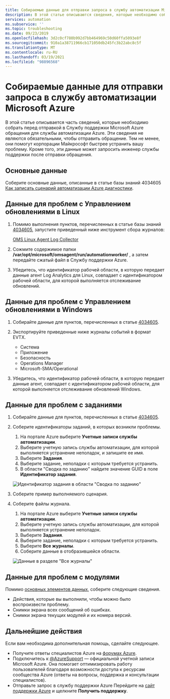 ```yaml
---
title: Собираемые данные для отправки запроса в службу автоматизации Microsoft Azure | Документация Майкрософт
description: В этой статье описываются сведения, которые необходимо собрать перед отправкой в Службу поддержки Microsoft Azure обращения для службы автоматизации Azure.
services: automation
ms.subservice: ''
ms.topic: troubleshooting
ms.date: 09/23/2019
ms.openlocfilehash: 3d2c0cf780b992d7bb464969c50d60ffa5093e8f
ms.sourcegitcommit: 910a1a38711966cb171050db245fc3b22abc8c5f
ms.translationtype: MT
ms.contentlocale: ru-RU
ms.lasthandoff: 03/19/2021
ms.locfileid: "98896568"
---
```

# <a name="data-to-collect-when-opening-a-case-for-microsoft-azure-automation"></a>Собираемые данные для отправки запроса в службу автоматизации Microsoft Azure

В этой статье описывается часть сведений, которые необходимо собрать перед отправкой в Службу поддержки Microsoft Azure обращения для службы автоматизации Azure. Эти сведения не являются обязательными, чтобы отправить обращение. Тем не менее, они помогут корпорации Майкрософт быстрее устранить вашу проблему. Кроме того, эти данные может запросить инженер службы поддержки после отправки обращения.

## <a name="basic-data"></a>Основные данные

Соберите основные данные, описанные в статье базы знаний 4034605 [Как записать сценарий автоматизации Azure диагностики](https://support.microsoft.com/help/4034605/how-to-capture-azure-automation-scripted-diagnostics).

## <a name="data-for-update-management-issues-on-linux"></a>Данные для проблем с Управлением обновлениями в Linux

1. Помимо выполнения пунктов, перечисленных в статье базы знаний [4034605](https://support.microsoft.com/help/4034605/how-to-capture-azure-automation-scripted-diagnostics), запустите приведенный ниже инструмент сбора журналов:

   [OMS Linux Agent Log Collector](https://github.com/Microsoft/OMS-Agent-for-Linux/blob/master/tools/LogCollector/OMS_Linux_Agent_Log_Collector.md)
 
2. Сожмите содержимое папки **/var/opt/microsoft/omsagent/run/automationworker/** , а затем передайте сжатый файл в Службу поддержки Azure.
 
3. Убедитесь, что идентификатор рабочей области, в которую передает данные агент Log Analytics для Linux, совпадает с идентификатором рабочей области, для которой выполняется отслеживание обновлений.

## <a name="data-for-update-management-issues-on-windows"></a>Данные для проблем с Управлением обновлениями в Windows

1. Собирайте данные для пунктов, перечисленных в статье [4034605](https://support.microsoft.com/help/4034605/how-to-capture-azure-automation-scripted-diagnostics).

2. Экспортируйте приведенные ниже журналы событий в формат EVTX.

   * Система
   * Приложение
   * Безопасность
   * Operations Manager
   * Microsoft-SMA/Operational

3. Убедитесь, что идентификатор рабочей области, в которую передает данные агент, совпадает с идентификатором рабочей области, для которой выполняется отслеживание обновлений Windows.

## <a name="data-for-job-issues"></a>Данные для проблем с заданиями

1. Собирайте данные для пунктов, перечисленных в статье [4034605](https://support.microsoft.com/help/4034605/how-to-capture-azure-automation-scripted-diagnostics).

2. Соберите идентификаторы заданий, в которых возникли проблемы.

   1. На портале Azure выберите **Учетные записи службы автоматизации**.
   2. Выберите учетную запись службы автоматизации, для которой выполняется устранение неполадок, и запишите ее имя.
   3. Выберите **Задания**.
   4. Выберите задание, неполадки с которым требуется устранить.
   5. В области "Сводка по заданию" найдите значение GUID в поле **Идентификатор задания**.

   ![Идентификатор задания в области "Сводка по заданию"](media/collect-data-microsoft-azure-automation-case/job-summary-job-id.png)

3. Соберите пример выполняемого сценария.

4. Соберите файлы журнала.

   1. На портале Azure выберите **Учетные записи службы автоматизации**.
   2. Выберите учетную запись службы автоматизации, для которой выполняется устранение неполадок.
   3. Выберите **Задания**.
   4. Выберите задание, неполадки с которым требуется устранить.
   5. Выберите **Все журналы**.
   6. Соберите данные в отобразившейся области.

   ![Данные в разделе "Все журналы"](media/collect-data-microsoft-azure-automation-case/all-logs-data.png)

## <a name="data-for-module-issues"></a>Данные для проблем с модулями

Помимо [основных элементов данных](#basic-data), соберите следующие сведения.

* Действия, которые вы выполнили, чтобы можно было воспроизвести проблему.
* Снимки экрана всех сообщений об ошибках.
* Снимки экрана текущих модулей и их номера версий.

## <a name="next-steps"></a>Дальнейшие действия

Если вам необходима дополнительная помощь, сделайте следующее.

* Получите ответы специалистов Azure на [форумах Azure](https://azure.microsoft.com/support/forums/).
* Подключитесь к [@AzureSupport](https://twitter.com/azuresupport) — официальной учетной записи Microsoft Azure. Она помогает оптимизировать работу пользователей благодаря возможности доступа к ресурсам сообщества Azure (ответы на вопросы, поддержка и консультации специалистов).
* Отправьте запрос в службу поддержки Azure Перейдите на [сайт поддержки Azure](https://azure.microsoft.com/support/options/) и щелкните **Получить поддержку**.
